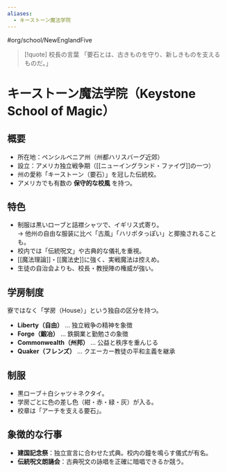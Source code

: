 ```yaml
---
aliases:
  - キーストーン魔法学院
---
```

#org/school/NewEnglandFive 
> [!quote] 校長の言葉
> 「要石とは、古きものを守り、新しきものを支えるものだ。」

# キーストーン魔法学院（Keystone School of Magic）

## 概要
- 所在地：ペンシルベニア州（州都ハリスバーグ近郊）
- 設立：アメリカ独立戦争期（[[ニューイングランド・ファイヴ]]の一つ）
- 州の愛称「キーストーン（要石）」を冠した伝統校。
- アメリカでも有数の **保守的な校風** を持つ。

## 特色
- 制服は黒いローブと詰襟シャツで、イギリス式寄り。  
  → 他州の自由な服装に比べ「古風」「ハリポタっぽい」と揶揄されることも。
- 校内では「伝統呪文」や古典的な儀礼を重視。  
- [[魔法理論]]・[[魔法史]]に強く、実戦魔法は控えめ。  
- 生徒の自治会よりも、校長・教授陣の権威が強い。

## 学房制度
寮ではなく「学房（House）」という独自の区分を持つ。  
- **Liberty（自由）** … 独立戦争の精神を象徴  
- **Forge（鍛冶）** … 鉄鋼業と勤勉さの象徴  
- **Commonwealth（州邦）** … 公益と秩序を重んじる  
- **Quaker（フレンズ）** … クエーカー教徒の平和主義を継承  

## 制服
- 黒ローブ＋白シャツ＋ネクタイ。  
- 学房ごとに色の差し色（紺・赤・緑・灰）が入る。  
- 校章は「アーチを支える要石」。

## 象徴的な行事
- **建国記念祭**：独立宣言に合わせた式典。校内の鐘を鳴らす儀式が有名。  
- **伝統呪文朗誦会**：古典呪文の詠唱を正確に暗唱できるか競う。


